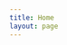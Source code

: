 ```yaml
---
title: Home
layout: page
---
```

<div id="output"></div>
<script>
    let testPromise = fetch('https://forexlaravel.herokuapp.com/api/test', {
        method: 'GET',            
    })
        .then(function (response) {
            return response.json()
        })
        .then(function (response) {
            console.log(response)
            let output = '<table><thead><tr>'
            for (const [key, value] of Object.entries(response)) {
                console.log(key, value)
            }
            for (const key of Object.keys(response)) {
                output += `<th>${key}</th>`
            }
            output += '</tr></thead><tbody><tr>'
            for (const value of Object.values(response)) {
                output += `<td>${value}</td>`
            }
            output += '</tr></tbody></table>'
            var textNode = document.createTextNode(output);
            document.querySelector('#output').appendChild( textNode );
        })
</script>

